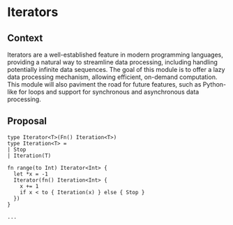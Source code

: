 # Iterators

## Context

Iterators are a well-established feature in modern programming languages, providing a natural way to streamline data processing, including handling potentially infinite data sequences. The goal of this module is to offer a lazy data processing mechanism, allowing efficient, on-demand computation. This module will also paviment the road for future features, such as Python-like for loops and support for synchronous and asynchronous data processing.

## Proposal

```
type Iterator<T>(Fn() Iteration<T>)
type Iteration<T> =
| Stop
| Iteration(T)

fn range(to Int) Iterator<Int> {
  let *x = -1
  Iterator(fn() Iteration<Int> {
    x += 1
    if x < to { Iteration(x) } else { Stop }
  })
}

...
```
